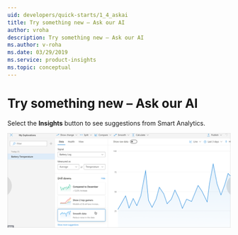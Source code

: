 ```yaml
---
uid: developers/quick-starts/1_4_askai
title: Try something new – Ask our AI
author: vroha
description: Try something new – Ask our AI
ms.author: v-roha
ms.date: 03/29/2019
ms.service: product-insights
ms.topic: conceptual
---
```


# Try something new – Ask our AI

Select the **Insights** button to see suggestions from Smart Analytics.

![Smart Analytics button](../tutorials/get-ai.png)
